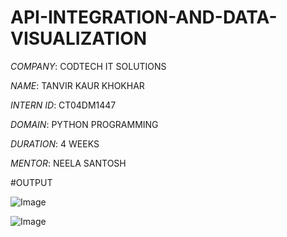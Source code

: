 # API-INTEGRATION-AND-DATA-VISUALIZATION

*COMPANY*: CODTECH IT SOLUTIONS

*NAME*: TANVIR KAUR KHOKHAR

*INTERN ID*: CT04DM1447

*DOMAIN*: PYTHON PROGRAMMING

*DURATION*: 4 WEEKS

*MENTOR*: NEELA SANTOSH

#OUTPUT

![Image](https://github.com/user-attachments/assets/65bf9d92-b4af-43be-9d46-af3d399de326)

![Image](https://github.com/user-attachments/assets/2ec74790-0baf-4712-aeea-5d8790c9f12e)
